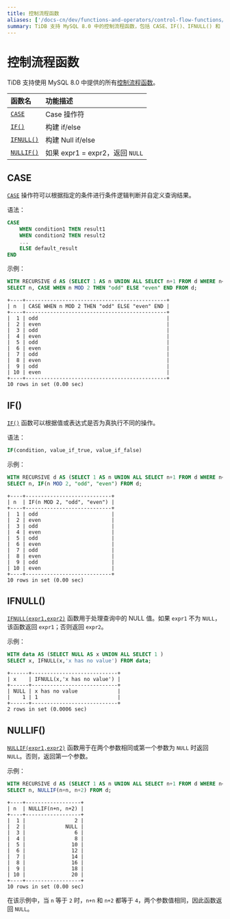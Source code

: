 ```yaml
---
title: 控制流程函数
aliases: ['/docs-cn/dev/functions-and-operators/control-flow-functions/','/docs-cn/dev/reference/sql/functions-and-operators/control-flow-functions/']
summary: TiDB 支持 MySQL 8.0 中的控制流程函数，包括 CASE、IF()、IFNULL() 和 NULLIF()。这些函数可以用于构建 if/else 语句和处理 NULL 值。
---
```


# 控制流程函数

TiDB 支持使用 MySQL 8.0 中提供的所有[控制流程函数](https://dev.mysql.com/doc/refman/8.0/en/flow-control-functions.html)。

| 函数名                 | 功能描述                       |
|:----------------------|:------------------------------|
| [`CASE`](#case)       | Case 操作符                    |
| [`IF()`](#if)         | 构建 if/else                   |
| [`IFNULL()`](#ifnull) | 构建 Null if/else              |
| [`NULLIF()`](#nullif) | 如果 expr1 = expr2，返回 `NULL` |

## CASE

[`CASE`](https://dev.mysql.com/doc/refman/8.0/en/flow-control-functions.html#operator_case) 操作符可以根据指定的条件进行条件逻辑判断并自定义查询结果。

语法：

```sql
CASE
    WHEN condition1 THEN result1
    WHEN condition2 THEN result2
    ...
    ELSE default_result
END
```

示例：

```sql
WITH RECURSIVE d AS (SELECT 1 AS n UNION ALL SELECT n+1 FROM d WHERE n<10)
SELECT n, CASE WHEN n MOD 2 THEN "odd" ELSE "even" END FROM d;
```

```
+----+----------------------------------------------+
| n  | CASE WHEN n MOD 2 THEN "odd" ELSE "even" END |
+----+----------------------------------------------+
|  1 | odd                                          |
|  2 | even                                         |
|  3 | odd                                          |
|  4 | even                                         |
|  5 | odd                                          |
|  6 | even                                         |
|  7 | odd                                          |
|  8 | even                                         |
|  9 | odd                                          |
| 10 | even                                         |
+----+----------------------------------------------+
10 rows in set (0.00 sec)
```

## IF()

[`IF()`](https://dev.mysql.com/doc/refman/8.0/en/flow-control-functions.html#function_if) 函数可以根据值或表达式是否为真执行不同的操作。

语法：

```sql
IF(condition, value_if_true, value_if_false)
```

示例：

```sql
WITH RECURSIVE d AS (SELECT 1 AS n UNION ALL SELECT n+1 FROM d WHERE n<10)
SELECT n, IF(n MOD 2, "odd", "even") FROM d;
```

```
+----+----------------------------+
| n  | IF(n MOD 2, "odd", "even") |
+----+----------------------------+
|  1 | odd                        |
|  2 | even                       |
|  3 | odd                        |
|  4 | even                       |
|  5 | odd                        |
|  6 | even                       |
|  7 | odd                        |
|  8 | even                       |
|  9 | odd                        |
| 10 | even                       |
+----+----------------------------+
10 rows in set (0.00 sec)
```

## IFNULL()

[`IFNULL(expr1,expr2)`](https://dev.mysql.com/doc/refman/8.0/en/flow-control-functions.html#function_ifnull) 函数用于处理查询中的 NULL 值。如果 `expr1` 不为 `NULL`，该函数返回 `expr1`；否则返回 `expr2`。

示例：

```sql
WITH data AS (SELECT NULL AS x UNION ALL SELECT 1 )
SELECT x, IFNULL(x,'x has no value') FROM data;
```

```
+------+----------------------------+
| x    | IFNULL(x,'x has no value') |
+------+----------------------------+
| NULL | x has no value             |
|    1 | 1                          |
+------+----------------------------+
2 rows in set (0.0006 sec)
```

## NULLIF()

[`NULLIF(expr1,expr2)`](https://dev.mysql.com/doc/refman/8.0/en/flow-control-functions.html#function_nullif) 函数用于在两个参数相同或第一个参数为 `NULL` 时返回 `NULL`。否则，返回第一个参数。

示例：

```sql
WITH RECURSIVE d AS (SELECT 1 AS n UNION ALL SELECT n+1 FROM d WHERE n<10)
SELECT n, NULLIF(n+n, n+2) FROM d;
```

```
+----+------------------+
| n  | NULLIF(n+n, n+2) |
+----+------------------+
|  1 |                2 |
|  2 |             NULL |
|  3 |                6 |
|  4 |                8 |
|  5 |               10 |
|  6 |               12 |
|  7 |               14 |
|  8 |               16 |
|  9 |               18 |
| 10 |               20 |
+----+------------------+
10 rows in set (0.00 sec)
```

在该示例中，当 `n` 等于 `2` 时，`n+n` 和 `n+2` 都等于 `4`，两个参数值相同，因此函数返回 `NULL`。